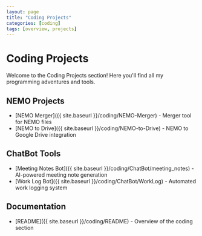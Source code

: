 ```yaml
---
layout: page
title: "Coding Projects"
categories: [coding]
tags: [overview, projects]
---
```


# Coding Projects

Welcome to the Coding Projects section! Here you'll find all my programming adventures and tools.

## NEMO Projects
- [NEMO Merger]({{ site.baseurl }}/coding/NEMO-Merger) - Merger tool for NEMO files
- [NEMO to Drive]({{ site.baseurl }}/coding/NEMO-to-Drive) - NEMO to Google Drive integration

## ChatBot Tools
- [Meeting Notes Bot]({{ site.baseurl }}/coding/ChatBot/meeting_notes) - AI-powered meeting note generation
- [Work Log Bot]({{ site.baseurl }}/coding/ChatBot/WorkLog) - Automated work logging system

## Documentation
- [README]({{ site.baseurl }}/coding/README) - Overview of the coding section 